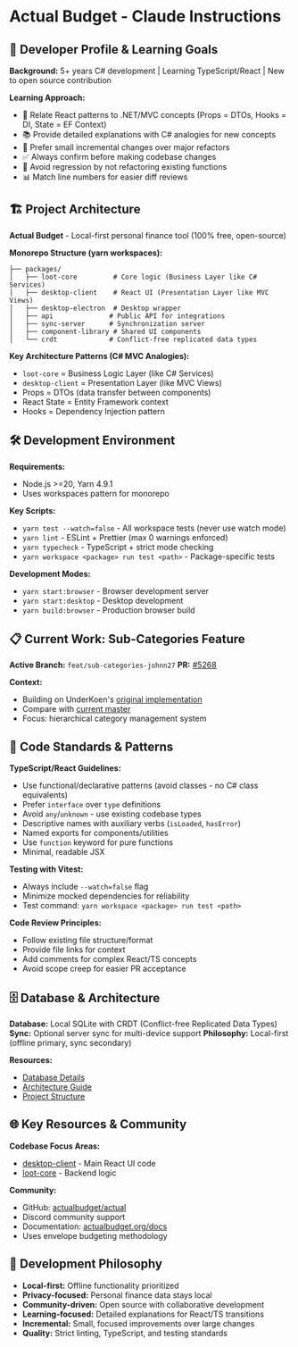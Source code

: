 # Actual Budget - Claude Instructions

## 🎯 Developer Profile & Learning Goals
**Background:** 5+ years C# development | Learning TypeScript/React | New to open source contribution

**Learning Approach:**
- 🔄 Relate React patterns to .NET/MVC concepts (Props = DTOs, Hooks = DI, State = EF Context)
- 📚 Provide detailed explanations with C# analogies for new concepts
- 🧩 Prefer small incremental changes over major refactors
- ✅ Always confirm before making codebase changes
- 🚫 Avoid regression by not refactoring existing functions
- 📊 Match line numbers for easier diff reviews

## 🏗️ Project Architecture

**Actual Budget** - Local-first personal finance tool (100% free, open-source)

**Monorepo Structure (yarn workspaces):**
```
├── packages/
│   ├── loot-core         # Core logic (Business Layer like C# Services)  
│   ├── desktop-client    # React UI (Presentation Layer like MVC Views)
│   ├── desktop-electron  # Desktop wrapper
│   ├── api              # Public API for integrations  
│   ├── sync-server      # Synchronization server
│   ├── component-library # Shared UI components
│   └── crdt             # Conflict-free replicated data types
```

**Key Architecture Patterns (C# MVC Analogies):**
- `loot-core` = Business Logic Layer (like C# Services)
- `desktop-client` = Presentation Layer (like MVC Views)  
- Props = DTOs (data transfer between components)
- React State = Entity Framework context
- Hooks = Dependency Injection pattern

## 🛠️ Development Environment

**Requirements:**
- Node.js >=20, Yarn 4.9.1
- Uses workspaces pattern for monorepo

**Key Scripts:**
- `yarn test --watch=false` - All workspace tests (never use watch mode)
- `yarn lint` - ESLint + Prettier (max 0 warnings enforced)
- `yarn typecheck` - TypeScript + strict mode checking
- `yarn workspace <package> run test <path>` - Package-specific tests

**Development Modes:**
- `yarn start:browser` - Browser development server
- `yarn start:desktop` - Desktop development
- `yarn build:browser` - Production browser build

## 📋 Current Work: Sub-Categories Feature

**Active Branch:** `feat/sub-categories-johnn27`
**PR:** [#5268](https://github.com/actualbudget/actual/pull/5268) 

**Context:**
- Building on UnderKoen's [original implementation](https://github.com/actualudget/actual/blob/9988c6e805e7b029885d71f0aa1fcd0402d783e2/packages/loot-core/src/server/db/index.ts)
- Compare with [current master](https://github.com/actualbudget/actual/blob/master/packages/loot-core/src/server/db/index.ts)
- Focus: hierarchical category management system

## 📝 Code Standards & Patterns

**TypeScript/React Guidelines:**
- Use functional/declarative patterns (avoid classes - no C# class equivalents)
- Prefer `interface` over `type` definitions
- Avoid `any`/`unknown` - use existing codebase types
- Descriptive names with auxiliary verbs (`isLoaded`, `hasError`)
- Named exports for components/utilities
- Use `function` keyword for pure functions
- Minimal, readable JSX

**Testing with Vitest:**
- Always include `--watch=false` flag
- Minimize mocked dependencies for reliability
- Test command: `yarn workspace <package> run test <path>`

**Code Review Principles:**
- Follow existing file structure/format
- Provide file links for context
- Add comments for complex React/TS concepts
- Avoid scope creep for easier PR acceptance

## 🗄️ Database & Architecture

**Database:** Local SQLite with CRDT (Conflict-free Replicated Data Types)
**Sync:** Optional server sync for multi-device support
**Philosophy:** Local-first (offline primary, sync secondary)

**Resources:**
- [Database Details](https://actualbudget.org/docs/contributing/project-details/database)
- [Architecture Guide](https://actualbudget.org/docs/contributing/project-details/architecture)
- [Project Structure](https://actualbudget.org/docs/contributing/project-details/)

## 🌐 Key Resources & Community

**Codebase Focus Areas:**
- [desktop-client](https://github.com/actualbudget/actual/tree/master/packages/desktop-client) - Main React UI code
- [loot-core](https://github.com/actualbudget/actual/tree/master/packages/loot-core) - Backend logic

**Community:**
- GitHub: [actualbudget/actual](https://github.com/actualbudget/actual)
- Discord community support
- Documentation: [actualbudget.org/docs](https://actualbudget.org/docs)
- Uses envelope budgeting methodology

## 🎨 Development Philosophy

- **Local-first:** Offline functionality prioritized
- **Privacy-focused:** Personal finance data stays local
- **Community-driven:** Open source with collaborative development
- **Learning-focused:** Detailed explanations for React/TS transitions
- **Incremental:** Small, focused improvements over large changes
- **Quality:** Strict linting, TypeScript, and testing standards
